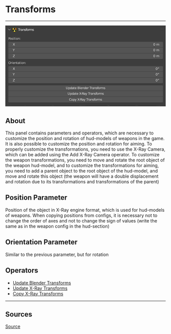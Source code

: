 # Transforms

___

![Alt text centered](images/n-panel-transforms.png)

## About

This panel contains parameters and operators, which are necessary to customize the position and rotation of hud-models of weapons in the game. It is also possible to customize the position and rotation for aiming. To properly customize the transformations, you need to use the X-Ray Camera, which can be added using the Add X-Ray Camera operator. To customize the weapon transformations, you need to move and rotate the root object of the weapon hud-model, and to customize the transformations for aiming, you need to add a parent object to the root object of the hud-model, and move and rotate this object (the weapon will have a double displacement and rotation due to its transformations and transformations of the parent)

## Position Parameter

Position of the object in X-Ray engine format, which is used for hud-models of weapons. When copying positions from configs, it is necessary not to change the order of axes and not to change the sign of values (write the same as in the weapon config in the hud-section)

## Orientation Parameter

Similar to the previous parameter, but for rotation

## Operators

- [Update Blender Transforms](../addon-operators/operator-update-x-ray-transforms.md)
- [Update X-Ray Transforms](../addon-operators/operator-update-x-ray-transforms.md)
- [Copy X-Ray Transforms](../addon-operators/operator-copy-x-ray-transforms.md)

___

## Sources

[Source](https://github.com/PavelBlend/blender-xray/wiki/Panel-Transforms)
